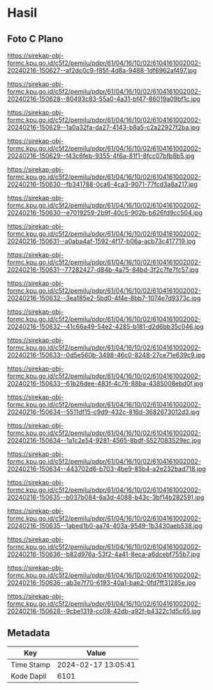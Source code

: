 # Hasil

## Foto C Plano

https://sirekap-obj-formc.kpu.go.id/c5f2/pemilu/pdpr/61/04/16/10/02/6104161002002-20240216-150627--af2dc0c9-f85f-4d8a-9488-1df6962af497.jpg

https://sirekap-obj-formc.kpu.go.id/c5f2/pemilu/pdpr/61/04/16/10/02/6104161002002-20240216-150628--80493c83-55a0-4a31-bf47-86019a09bf1c.jpg

https://sirekap-obj-formc.kpu.go.id/c5f2/pemilu/pdpr/61/04/16/10/02/6104161002002-20240216-150629--1a0a32fa-da27-4143-b8a5-c2a22927f2ba.jpg

https://sirekap-obj-formc.kpu.go.id/c5f2/pemilu/pdpr/61/04/16/10/02/6104161002002-20240216-150629--f43c6feb-9355-4f6a-81f1-8fcc07bfb8b5.jpg

https://sirekap-obj-formc.kpu.go.id/c5f2/pemilu/pdpr/61/04/16/10/02/6104161002002-20240216-150630--fb341788-0ca6-4ca3-9071-77fcd3a8a217.jpg

https://sirekap-obj-formc.kpu.go.id/c5f2/pemilu/pdpr/61/04/16/10/02/6104161002002-20240216-150630--e7019259-2b9f-40c5-902b-b626fd9cc504.jpg

https://sirekap-obj-formc.kpu.go.id/c5f2/pemilu/pdpr/61/04/16/10/02/6104161002002-20240216-150631--a0aba4af-1592-4f17-b06a-acb73c417719.jpg

https://sirekap-obj-formc.kpu.go.id/c5f2/pemilu/pdpr/61/04/16/10/02/6104161002002-20240216-150631--77282427-d84b-4a75-84bd-3f2c7fe7fc57.jpg

https://sirekap-obj-formc.kpu.go.id/c5f2/pemilu/pdpr/61/04/16/10/02/6104161002002-20240216-150632--3ea185e2-5bd0-4f4e-8bb7-1074e7d9373c.jpg

https://sirekap-obj-formc.kpu.go.id/c5f2/pemilu/pdpr/61/04/16/10/02/6104161002002-20240216-150632--41c66a49-54e2-4285-b181-d2d6bb35c046.jpg

https://sirekap-obj-formc.kpu.go.id/c5f2/pemilu/pdpr/61/04/16/10/02/6104161002002-20240216-150633--0d5e560b-3498-46c0-8248-27ce71e639c9.jpg

https://sirekap-obj-formc.kpu.go.id/c5f2/pemilu/pdpr/61/04/16/10/02/6104161002002-20240216-150633--61b26dee-483f-4c76-88ba-4385008ebd0f.jpg

https://sirekap-obj-formc.kpu.go.id/c5f2/pemilu/pdpr/61/04/16/10/02/6104161002002-20240216-150634--5511df15-c9d9-432c-816d-3682673012d3.jpg

https://sirekap-obj-formc.kpu.go.id/c5f2/pemilu/pdpr/61/04/16/10/02/6104161002002-20240216-150634--1a1c2e54-9281-4565-8bdf-5527083529ec.jpg

https://sirekap-obj-formc.kpu.go.id/c5f2/pemilu/pdpr/61/04/16/10/02/6104161002002-20240216-150634--443702d6-b703-4be9-85b4-a2e232bad718.jpg

https://sirekap-obj-formc.kpu.go.id/c5f2/pemilu/pdpr/61/04/16/10/02/6104161002002-20240216-150635--b037b084-6a3d-4088-b43c-3bf14b282591.jpg

https://sirekap-obj-formc.kpu.go.id/c5f2/pemilu/pdpr/61/04/16/10/02/6104161002002-20240216-150635--1abed1b0-aa74-403a-9549-1b3430aeb538.jpg

https://sirekap-obj-formc.kpu.go.id/c5f2/pemilu/pdpr/61/04/16/10/02/6104161002002-20240216-150636--b82d976a-53f2-4a41-8eca-a6dcebf755b7.jpg

https://sirekap-obj-formc.kpu.go.id/c5f2/pemilu/pdpr/61/04/16/10/02/6104161002002-20240216-150636--ab3e7f70-6193-40a1-bae2-0fd7ff31285e.jpg

https://sirekap-obj-formc.kpu.go.id/c5f2/pemilu/pdpr/61/04/16/10/02/6104161002002-20240216-150628--9cbe1319-cc08-42db-a92f-b4322c1d5c65.jpg


## Metadata

| Key        | Value               |
| ---------- | ------------------- |
| Time Stamp | 2024-02-17 13:05:41 |
| Kode Dapil | 6101                |



